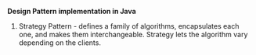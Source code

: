 **Design Pattern implementation in Java** 
1. Strategy Pattern  - defines a family of algorithms, encapsulates each one, and makes them interchangeable. Strategy lets the algorithm vary depending on the clients.
